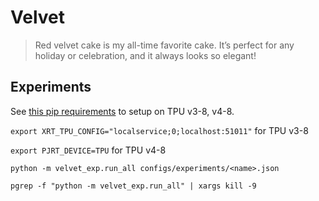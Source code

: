 # Velvet

> Red velvet cake is my all-time favorite cake. It’s perfect for any holiday or celebration, and it always looks so elegant!

## Experiments

See [this pip requirements](https://gist.github.com/dinhanhx/2cf2c8b3dbf45db8d722bca5c098d3dd#pip-requirements) to setup on TPU v3-8, v4-8.

`export XRT_TPU_CONFIG="localservice;0;localhost:51011"` for TPU v3-8

`export PJRT_DEVICE=TPU` for TPU v4-8

`python -m velvet_exp.run_all configs/experiments/<name>.json`

`pgrep -f "python -m velvet_exp.run_all" | xargs kill -9`